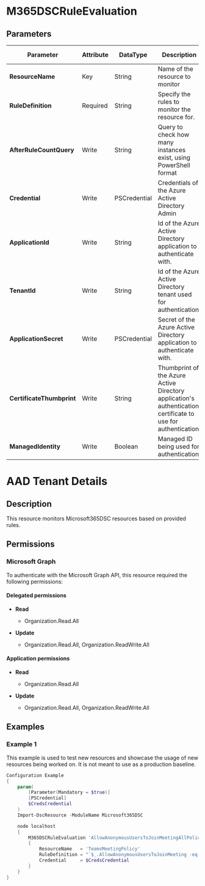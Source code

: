 ﻿# M365DSCRuleEvaluation

## Parameters

| Parameter | Attribute | DataType | Description | Allowed Values |
| --- | --- | --- | --- | --- |
| **ResourceName** | Key | String | Name of the resource to monitor | |
| **RuleDefinition** | Required | String | Specify the rules to monitor the resource for. | |
| **AfterRuleCountQuery** | Write | String | Query to check how many instances exist, using PowerShell format | |
| **Credential** | Write | PSCredential | Credentials of the Azure Active Directory Admin | |
| **ApplicationId** | Write | String | Id of the Azure Active Directory application to authenticate with. | |
| **TenantId** | Write | String | Id of the Azure Active Directory tenant used for authentication. | |
| **ApplicationSecret** | Write | PSCredential | Secret of the Azure Active Directory application to authenticate with. | |
| **CertificateThumbprint** | Write | String | Thumbprint of the Azure Active Directory application's authentication certificate to use for authentication. | |
| **ManagedIdentity** | Write | Boolean | Managed ID being used for authentication. | |

# AAD Tenant Details

## Description

This resource monitors Microsoft365DSC resources based on provided rules.

## Permissions

### Microsoft Graph

To authenticate with the Microsoft Graph API, this resource required the following permissions:

#### Delegated permissions

- **Read**

    - Organization.Read.All

- **Update**

    - Organization.Read.All, Organization.ReadWrite.All

#### Application permissions

- **Read**

    - Organization.Read.All

- **Update**

    - Organization.Read.All, Organization.ReadWrite.All

## Examples

### Example 1

This example is used to test new resources and showcase the usage of new resources being worked on.
It is not meant to use as a production baseline.

```powershell
Configuration Example
{
    param(
        [Parameter(Mandatory = $true)]
        [PSCredential]
        $CredsCredential
    )
    Import-DscResource -ModuleName Microsoft365DSC

    node localhost
    {
        M365DSCRuleEvaluation 'AllowAnonymousUsersToJoinMeetingAllPolicies'
        {
            ResourceName   = 'TeamsMeetingPolicy'
            RuleDefinition = "`$_.AllowAnonymousUsersToJoinMeeting -eq `$true"
            Credential     = $CredsCredential
        }
    }
}
```

